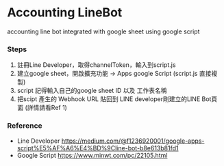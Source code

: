 # Accounting LineBot
accounting line bot integrated with google sheet using google script

### Steps
1. 註冊Line Developer，取得channelToken，輸入到script.js
2. 建立google sheet，開啟擴充功能 -> Apps google Script (script.js 直接複製)
3. script 記得輸入自己的google sheet ID 以及 工作表名稱
4. 把scipt 產生的 Webhook URL 貼回到 LINE developer剛建立的LINE Bot頁面 (詳情請看Ref 1)

### Reference
+ Line Developer
https://medium.com/@f1236920001/google-apps-script%E5%AF%A6%E4%BD%9Cline-bot-b8e613b81fd1
+ Google Script
https://www.minwt.com/pc/22105.html
